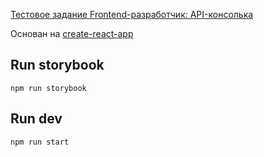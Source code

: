[Тестовое задание Frontend-разработчик: API-консолька](https://www.notion.so/Frontend-API-75cc5ecc28cd42f4a6f963e2dad88680)

Основан на [create-react-app](https://create-react-app.dev/)

## Run storybook
  ```npm run storybook```

## Run dev
  ```npm run start```
